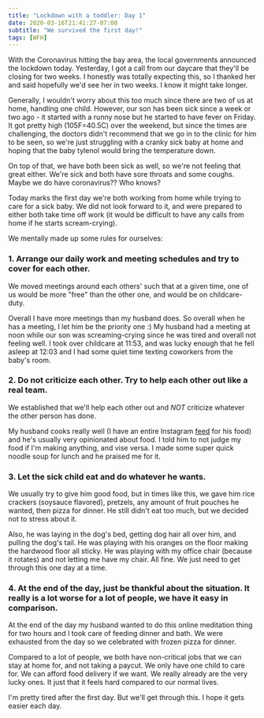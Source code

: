 ```yaml
---
title: "Lockdown with a toddler: Day 1"
date: 2020-03-16T21:41:27-07:00
subtitle: "We survived the first day!"
tags: [WFH]
---
```


With the Coronavirus hitting the bay area, the local governments announced the lockdown today. Yesterday, I got a call from our daycare that they'll be closing for two weeks. I honestly was totally expecting this, so I thanked her and said hopefully we'd see her in two weeks. I know it might take longer. 

Generally, I wouldn't worry about this too much since there are two of us at home, handling one child. However, our son has been sick since a week or two ago - it started with a runny nose but he started to have fever on Friday. It got pretty high (105F=40.5C) over the weekend, but since the times are challenging, the doctors didn't recommend that we go in to the clinic for him to be seen, so we're just struggling with a cranky sick baby at home and hoping that the baby tylenol would bring the temperature down. 

On top of that, we have both been sick as well, so we're not feeling that great either. We're sick and both have sore throats and some coughs. Maybe we do have coronavirus?? Who knows? 

Today marks the first day we're both working from home while trying to care for a sick baby. We did not look forward to it, and were prepared to either both take time off work (it would be difficult to have any calls from home if he starts scream-crying). 


We mentally made up some rules for ourselves:
### 1. Arrange our daily work and meeting schedules and try to cover for each other. 
We moved meetings around each others' such that at a given time, one of us would be more "free" than the other one, and would be on childcare-duty. 

Overall I have more meetings than my husband does. So overall when he has a meeting, I let him be the priority one :) My husband had a meeting at noon while our son was screaming-crying since he was tired and overall not feeling well. I took over childcare at 11:53, and was lucky enough that he fell asleep at 12:03 and I had some quiet time texting coworkers from the baby's room. 

### 2. Do not criticize each other. Try to help each other out like a real team. 
We established that we'll help each other out and *NOT* criticize whatever the other person has done. 

My husband cooks really well (I have an entire Instagram [feed](https://www.instagram.com/chefbenko/) for his food) and he's usually very opinionated about food. I told him to not judge my food if I'm making anything, and vise versa. I made some super quick noodle soup for lunch and he praised me for it. 

### 3. Let the sick child eat and do whatever he wants. 
We usually try to give him good food, but in times like this, we gave him rice crackers (soysauce flavored), pretzels, any amount of fruit pouches he wanted, then pizza for dinner. He still didn't eat too much, but we decided not to stress about it. 

Also, he was laying in the dog's bed, getting dog hair all over him, and pulling the dog's tail. He was playing with his oranges on the floor making the hardwood floor all sticky. He was playing with my office chair (because it rotates) and not letting me have my chair. All fine. We just need to get through this one day at a time. 

### 4. At the end of the day, just be thankful about the situation. It really is a lot worse for a lot of people, we have it easy in comparison. 
At the end of the day my husband wanted to do this online meditation thing for two hours and I took care of feeding dinner and bath. We were exhausted from the day so we celebrated with frozen pizza for dinner. 

Compared to a lot of people, we both have non-critical jobs that we can stay at home for, and not taking a paycut. We only have one child to care for. We can afford food delivery if we want. We really already are the very lucky ones. It just that it feels hard compared to our normal lives.

I'm pretty tired after the first day. But we'll get through this. I hope it gets easier each day. 